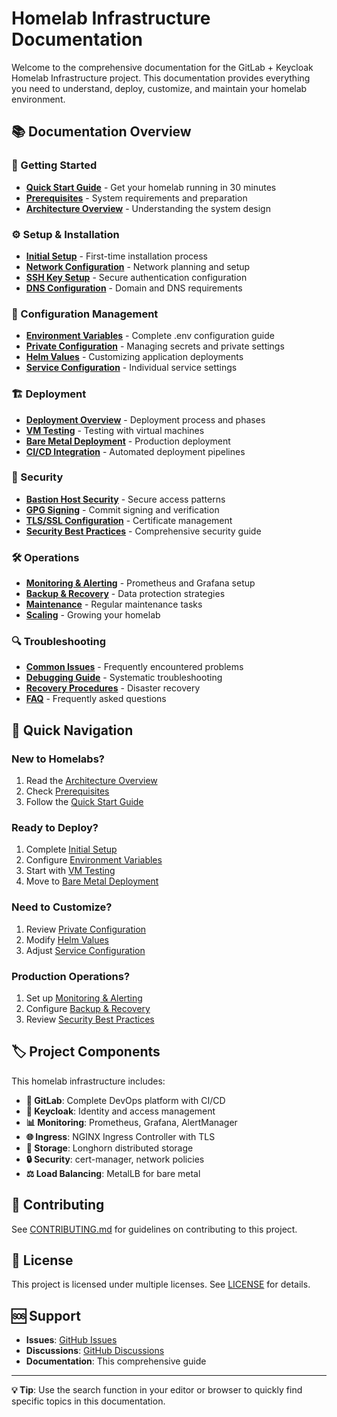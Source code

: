 # Homelab Infrastructure Documentation

Welcome to the comprehensive documentation for the GitLab + Keycloak Homelab Infrastructure project. This documentation provides everything you need to understand, deploy, customize, and maintain your homelab environment.

## 📚 Documentation Overview

### 🚀 Getting Started
- **[Quick Start Guide](setup/quick-start.md)** - Get your homelab running in 30 minutes
- **[Prerequisites](setup/prerequisites.md)** - System requirements and preparation
- **[Architecture Overview](setup/architecture.md)** - Understanding the system design

### ⚙️ Setup & Installation
- **[Initial Setup](setup/initial-setup.md)** - First-time installation process
- **[Network Configuration](setup/network-configuration.md)** - Network planning and setup
- **[SSH Key Setup](setup/ssh-keys.md)** - Secure authentication configuration
- **[DNS Configuration](setup/dns-setup.md)** - Domain and DNS requirements

### 🔧 Configuration Management
- **[Environment Variables](configuration/environment-variables.md)** - Complete .env configuration guide
- **[Private Configuration](configuration/private-configuration.md)** - Managing secrets and private settings
- **[Helm Values](configuration/helm-values.md)** - Customizing application deployments
- **[Service Configuration](configuration/services.md)** - Individual service settings

### 🏗️ Deployment
- **[Deployment Overview](deployment/README.md)** - Deployment process and phases
- **[VM Testing](deployment/vm-testing.md)** - Testing with virtual machines
- **[Bare Metal Deployment](deployment/bare-metal.md)** - Production deployment
- **[CI/CD Integration](deployment/cicd.md)** - Automated deployment pipelines

### 🔐 Security
- **[Bastion Host Security](security/bastion-host.md)** - Secure access patterns
- **[GPG Signing](security/gpg-signing.md)** - Commit signing and verification
- **[TLS/SSL Configuration](security/tls-ssl.md)** - Certificate management
- **[Security Best Practices](security/best-practices.md)** - Comprehensive security guide

### 🛠️ Operations
- **[Monitoring & Alerting](operations/monitoring.md)** - Prometheus and Grafana setup
- **[Backup & Recovery](operations/backup-recovery.md)** - Data protection strategies
- **[Maintenance](operations/maintenance.md)** - Regular maintenance tasks
- **[Scaling](operations/scaling.md)** - Growing your homelab

### 🔍 Troubleshooting
- **[Common Issues](troubleshooting/common-issues.md)** - Frequently encountered problems
- **[Debugging Guide](troubleshooting/debugging.md)** - Systematic troubleshooting
- **[Recovery Procedures](troubleshooting/recovery.md)** - Disaster recovery
- **[FAQ](troubleshooting/faq.md)** - Frequently asked questions

## 🎯 Quick Navigation

### New to Homelabs?
1. Read the [Architecture Overview](setup/architecture.md)
2. Check [Prerequisites](setup/prerequisites.md)
3. Follow the [Quick Start Guide](setup/quick-start.md)

### Ready to Deploy?
1. Complete [Initial Setup](setup/initial-setup.md)
2. Configure [Environment Variables](configuration/environment-variables.md)
3. Start with [VM Testing](deployment/vm-testing.md)
4. Move to [Bare Metal Deployment](deployment/bare-metal.md)

### Need to Customize?
1. Review [Private Configuration](configuration/private-configuration.md)
2. Modify [Helm Values](configuration/helm-values.md)
3. Adjust [Service Configuration](configuration/services.md)

### Production Operations?
1. Set up [Monitoring & Alerting](operations/monitoring.md)
2. Configure [Backup & Recovery](operations/backup-recovery.md)
3. Review [Security Best Practices](security/best-practices.md)

## 🏷️ Project Components

This homelab infrastructure includes:

- **🦊 GitLab**: Complete DevOps platform with CI/CD
- **🔐 Keycloak**: Identity and access management
- **📊 Monitoring**: Prometheus, Grafana, AlertManager
- **🌐 Ingress**: NGINX Ingress Controller with TLS
- **💾 Storage**: Longhorn distributed storage
- **🔒 Security**: cert-manager, network policies
- **⚖️ Load Balancing**: MetalLB for bare metal

## 🤝 Contributing

See [CONTRIBUTING.md](../CONTRIBUTING.md) for guidelines on contributing to this project.

## 📝 License

This project is licensed under multiple licenses. See [LICENSE](../LICENSE) for details.

## 🆘 Support

- **Issues**: [GitHub Issues](https://github.com/tzervas/homelab-infra/issues)
- **Discussions**: [GitHub Discussions](https://github.com/tzervas/homelab-infra/discussions)
- **Documentation**: This comprehensive guide

---

**💡 Tip**: Use the search function in your editor or browser to quickly find specific topics in this documentation.
